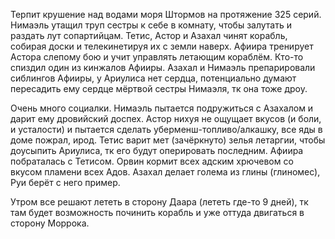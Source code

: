 Терпит крушение над водами моря Штормов на протяжение 325 серий.
Нимаэль утащил труп сестры к себе в комнату, чтобы залутать и раздать лут сопартийцам.
Тетис, Астор и Азахал чинят корабль, собирая доски и телекинетируя их с земли наверх.
Афиира тренирует Астора слепому бою и учит управлять летающим кораблём.
Кто-то спиздил один из кинжалов Афииры.
Азахал и Нимаэль препарировали сиблингов Афииры, у Ариулиса нет сердца, потенциально думают пересадить ему сердце мёртвой сестры Нимаэля, тк она тоже дроу. 

Очень много социалки.
Нимаэль пытается подружиться с Азахалом и дарит ему дровийский доспех. Астор нихуя не ощущает вкусов (и боли, и усталости) и пытается сделать уберменш-топливо/алкашку, все яды в доме пожрал, ирод. Тетис варит мет (зачёркнуто) зелья летаргии, чтобы доусыпить Ариулиса, тк его будут оперировать последним. Афиира побраталась с Тетисом. Орвин кормит всех адским хрючевом со вкусом пламени всех Адов. Азахал делает голема из глины (глиномес), Руи берёт с него пример.

Утром все решают лететь в сторону Даара (лететь где-то 9 дней), тк там будет возможность починить корабль и уже оттуда двигаться в сторону Моррока. 

